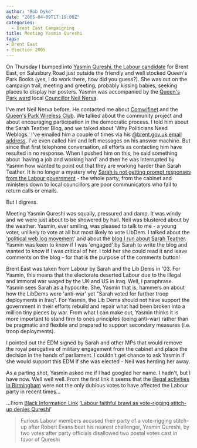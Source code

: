 ```yaml
---
author: "Rob Dyke"
date: "2005-04-09T17:19:00Z"
categories:
  - Brent East Campaigning
title: Meeting Yasmin Qureshi
tags:
- Brent East
- Election 2005
---
```

On Thursday I bumped into [Yasmin Qureshi, the Labour candidate](http://www.labour.org.uk/maps/locinfo.phtml?ctid=2711) for Brent East, on Salusbury Road just outside the friendly and well stocked Queen's Park Books (yes, I do work there, how did you guess?). She was out on the campaign trail, meeting and greeting, probably kissing babies, seeking places to display her posters. Yasmin was accompanied by the [Queen's Park ward](http://www.brent.gov.uk/Democracy.nsf/66d8b8e642f063d780256a9400404f4e/) local [Councillor Neil Nerva](http://www.brent.gov.uk/Democracy.nsf/66d8b8e642f063d780256a9400404f4e/42f5c5d9065df85480256a960056bc85!OpenDocument).

I've met Neil Nerva before. He contacted me about [Comwifinet](http://www.comwifinet.com) and the [Queen's Park Wireless Club](http://www.queenspark.me.uk). We talked about the community project and about encouraging participation in the democratic process. I told him about the Sarah Teather Blog, and we talked about 'Why Politicians Need Weblogs.' I've emailed him a couple of times via his [@brent.gov.uk email address](mailto:cllr.neil.nerva@brent.gov.uk). I've even called him and left messages on his answer machine. But since that first telephone conversation, all efforts as contacting him have resulted in no response. When I pushed him on this, he said something about 'having a job and working hard' and then he was interrupted by Yasmin how wanted to point out that they are working harder than Sarah Teather. It is no longer a mystery why [Sarah is not getting prompt responses from the Labour government](http://sarah-teather-mp.blogspot.com/2005/03/postage-problems.html) - the whole party, from the cabinet and ministers down to local councillors are poor communicators who fail to return calls or emails.

But I digress.

Meeting Yasmin Qureshi was squally, pressured and damp. It was windy and we were just about to be showered by hail. Neil was blustered about by the weather. Yasmin, ever smiling, was pleased to talk to me - a young voter, unlikely to vote at all but most likely to vote LibDem. I talked about the ['political web log movement](http://www.bloggerheads.com/politicians.asp)' and about the [blog I run about Sarah Teather](http://sarah-teather-mp.blogspot.com). Yasmin was keen to know if I was 'engaged' by Sarah to write the blog and wanted to know if I was critical of her. I told her she could read it and leave comments on the blog - for that is the purpose of the comments button!

Brent East was taken from Labour by Sarah and the Lib Dems in '03. For Yasmin, this means that the electorate deserted Labour due to the illegal and immoral war waged by the UK and US in Iraq. Well, I paraphrase. Yasmin sees Sarah as a hypocrite. She, Yasmin that is, hammers on about how the LibDems were 'anti-war' yet "Sarah voted for further troop deployments in Iraq". For Yasmin, the Lib Dems should not have support the government in their efforts rebuild and repair what had been broken into a million tiny pieces by war. From what I can make out, Yasmin thinks it is more important to stand firm to ones principles (being anti-war) rather than be pragmatic and flexible and prepared to support secondary measures (i.e. troop deployments).

I pointed out the EDM signed by Sarah and other MPs that would remove the royal perogative of military engagement from the cabinet and place the decision in the hands of parliament. I couldn't get chance to ask Yasmin if she would support this EDM if she was elected - Neil was herding her away.

As a parting shot, Yasmin asked me if I had googled her name. I hadn't, but I have now. Well well well. From the first link it seems that the [illegal activities in Birmingham](http://news.independent.co.uk/uk/politics/story.jsp?story=627672) were not the only dubious votes to have affected the Labour party in recent times...

...From [Black Information Link](http://www.blink.org.uk) ['Labour faithful brawl as vote-rigging stitch-up denies Qureshi](http://www.blink.org.uk/pdescription.asp?key=2970&grp=66&cat=217)'

> Furious Labour members accused their party of a vote-rigging stitch-up after Robert Evans beat his nearest challenger, Yasmin Qureshi, by two votes after party officials disallowed two postal votes cast in favor of Qureshi
